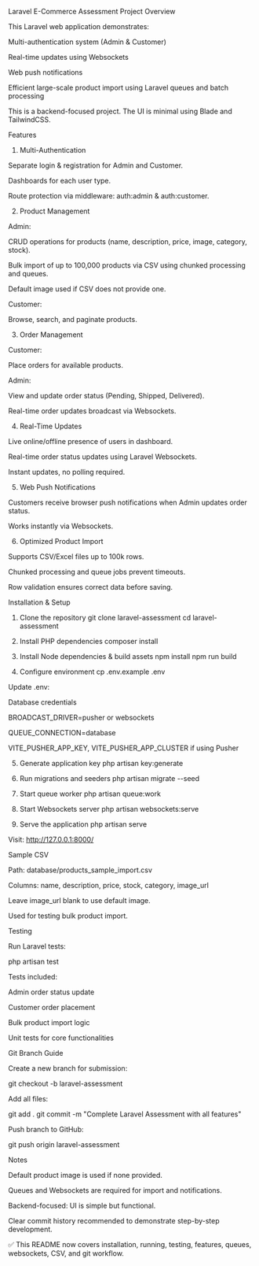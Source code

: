 Laravel E-Commerce Assessment
Project Overview

This Laravel web application demonstrates:

Multi-authentication system (Admin & Customer)

Real-time updates using Websockets

Web push notifications

Efficient large-scale product import using Laravel queues and batch processing

This is a backend-focused project. The UI is minimal using Blade and TailwindCSS.

Features
1. Multi-Authentication

Separate login & registration for Admin and Customer.

Dashboards for each user type.

Route protection via middleware: auth:admin & auth:customer.

2. Product Management

Admin:

CRUD operations for products (name, description, price, image, category, stock).

Bulk import of up to 100,000 products via CSV using chunked processing and queues.

Default image used if CSV does not provide one.

Customer:

Browse, search, and paginate products.

3. Order Management

Customer:

Place orders for available products.

Admin:

View and update order status (Pending, Shipped, Delivered).

Real-time order updates broadcast via Websockets.

4. Real-Time Updates

Live online/offline presence of users in dashboard.

Real-time order status updates using Laravel Websockets.

Instant updates, no polling required.

5. Web Push Notifications

Customers receive browser push notifications when Admin updates order status.

Works instantly via Websockets.

6. Optimized Product Import

Supports CSV/Excel files up to 100k rows.

Chunked processing and queue jobs prevent timeouts.

Row validation ensures correct data before saving.

Installation & Setup
1. Clone the repository
git clone <your-repo-url> laravel-assessment
cd laravel-assessment

2. Install PHP dependencies
composer install

3. Install Node dependencies & build assets
npm install
npm run build

4. Configure environment
cp .env.example .env


Update .env:

Database credentials

BROADCAST_DRIVER=pusher or websockets

QUEUE_CONNECTION=database

VITE_PUSHER_APP_KEY, VITE_PUSHER_APP_CLUSTER if using Pusher

5. Generate application key
php artisan key:generate

6. Run migrations and seeders
php artisan migrate --seed

7. Start queue worker
php artisan queue:work

8. Start Websockets server
php artisan websockets:serve

9. Serve the application
php artisan serve


Visit: http://127.0.0.1:8000/

Sample CSV

Path: database/products_sample_import.csv

Columns: name, description, price, stock, category, image_url

Leave image_url blank to use default image.

Used for testing bulk product import.

Testing

Run Laravel tests:

php artisan test


Tests included:

Admin order status update

Customer order placement

Bulk product import logic

Unit tests for core functionalities

Git Branch Guide

Create a new branch for submission:

git checkout -b laravel-assessment


Add all files:

git add .
git commit -m "Complete Laravel Assessment with all features"


Push branch to GitHub:

git push origin laravel-assessment

Notes

Default product image is used if none provided.

Queues and Websockets are required for import and notifications.

Backend-focused: UI is simple but functional.

Clear commit history recommended to demonstrate step-by-step development.

✅ This README now covers installation, running, testing, features, queues, websockets, CSV, and git workflow.